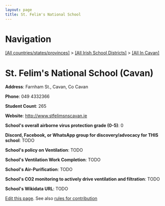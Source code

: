```yaml
---
layout: page
title: St. Felim's National School
---
```

# Navigation

[[All countries/states/provinces]](../../..) > [[All Irish School Districts]](../..) > [[All In Cavan]](..)

# St. Felim's National School (Cavan)

**Address**: Farnham St., Cavan, Co Cavan

**Phone**: 049 4332366

**Student Count**: 265

**Website**: <http://www.stfelimsnscavan.ie>

**School's overall airborne virus protection grade (0-5)**: 0

**Discord, Facebook, or WhatsApp group for discovery/advocacy for THIS school**: TODO

**School's policy on Ventilation**: TODO

**School's Ventilation Work Completion**: TODO

**School's Air-Purification**: TODO

**School's CO2 monitoring to actively drive ventilation and filtration**: TODO

**School's Wikidata URL**: TODO


[Edit this page](https://github.com/ventilate-schools/Ireland/edit/main/./Cavan/St._Felim's_National_School.md). See also [rules for contribution](../../../contribution-rules/)